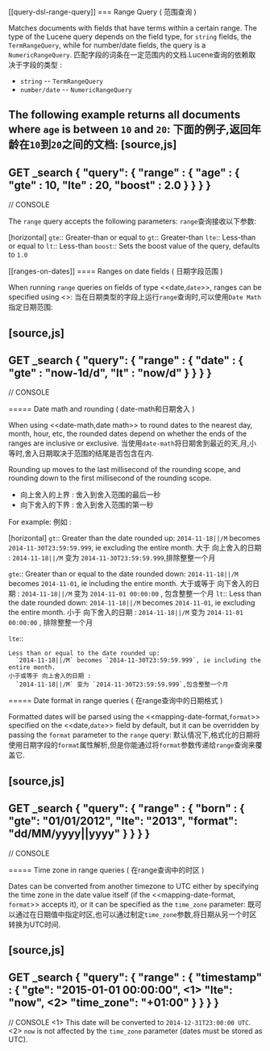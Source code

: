 [[query-dsl-range-query]]
=== Range Query ( 范围查询 )

Matches documents with fields that have terms within a certain range.
The type of the Lucene query depends on the field type, for `string`
fields, the `TermRangeQuery`, while for number/date fields, the query is
a `NumericRangeQuery`. 
匹配字段的词条在一定范围内的文档.Lucene查询的依赖取决于字段的类型 :
  * `string`      -- `TermRangeQuery`
  * `number/date` -- `NumericRangeQuery`

The following example returns all documents where `age` is between `10` and `20`:
下面的例子,返回年龄在`10`到`20`之间的文档:
[source,js]
--------------------------------------------------
GET _search
{
    "query": {
        "range" : {
            "age" : {
                "gte" : 10,
                "lte" : 20,
                "boost" : 2.0
            }
        }
    }
}
--------------------------------------------------
// CONSOLE 

The `range` query accepts the following parameters:
`range`查询接收以下参数:

[horizontal]
`gte`:: 	Greater-than or equal to
`gt`::  	Greater-than
`lte`:: 	Less-than or equal to
`lt`::  	Less-than
`boost`:: 	Sets the boost value of the query, defaults to `1.0`

[[ranges-on-dates]]
==== Ranges on date fields ( 日期字段范围 )

When running `range` queries on fields of type <<date,`date`>>, ranges can be specified using <<date-math>>:
当在日期类型的字段上运行`range`查询时,可以使用`Date Math`指定日期范围:

[source,js]
--------------------------------------------------
GET _search
{
    "query": {
        "range" : {
            "date" : {
                "gte" : "now-1d/d",
                "lt" :  "now/d"
            }
        }
    }
}
--------------------------------------------------
// CONSOLE

===== Date math and rounding ( date-math和日期舍入 )

When using <<date-math,date math>> to round dates to the nearest day, month, hour, etc, the rounded dates depend on whether the ends of the ranges are inclusive or exclusive.
当使用`date-math`将日期舍到最近的天,月,小等时,舍入日期取决于范围的结尾是否包含在内.

Rounding up moves to the last millisecond of the rounding scope, and rounding down to the first millisecond of the rounding scope. 
  * 向上舍入的上界 : 舍入到舍入范围的最后一秒
  * 向下舍入的下界 : 舍入到舍入范围的第一秒

For example:
例如 : 

[horizontal]
`gt`::
    Greater than the date rounded up: `2014-11-18||/M` becomes
    `2014-11-30T23:59:59.999`, ie excluding the entire month.
    大于 向上舍入的日期 : 
      `2014-11-18||/M` 变为 `2014-11-30T23:59:59.999`,排除整整一个月

`gte`::
    Greater than or equal to the date rounded down: 
      `2014-11-18||/M` becomes `2014-11-01`, ie including the entire month.
    大于或等于 向下舍入的日期 : 
      `2014-11-18||/M` 变为 `2014-11-01 00:00:00` , 包含整整一个月
`lt`::
    Less than the date rounded down: 
      `2014-11-18||/M` becomes `2014-11-01`, ie excluding the entire month.
    小于 向下舍入的日期 : 
      `2014-11-18||/M` 变为 `2014-11-01 00:00:00` , 排除整整一个月

`lte`::

    Less than or equal to the date rounded up: 
      `2014-11-18||/M` becomes `2014-11-30T23:59:59.999`, ie including the entire month.
    小于或等于 向上舍入的日期 : 
      `2014-11-18||/M` 变为 `2014-11-30T23:59:59.999`,包含整整一个月

===== Date format in range queries ( 在range查询中的日期格式 )

Formatted dates will be parsed using the <<mapping-date-format,`format`>> specified on the <<date,`date`>> field by default, but it can be overridden by passing the `format` parameter to the `range` query:
默认情况下,格式化的日期将使用日期字段的`format`属性解析,但是你能通过将`format`参数传递给`range`查询来覆盖它.

[source,js]
--------------------------------------------------
GET _search
{
    "query": {
        "range" : {
            "born" : {
                "gte": "01/01/2012",
                "lte": "2013",
                "format": "dd/MM/yyyy||yyyy"
            }
        }
    }
}
--------------------------------------------------
// CONSOLE 

===== Time zone in range queries ( 在range查询中的时区 )

Dates can be converted from another timezone to UTC either by specifying the time zone in the date value itself (if the <<mapping-date-format, `format`>> accepts it), or it can be specified as the `time_zone` parameter:
既可以通过在日期值中指定时区,也可以通过制定`time_zone`参数,将日期从另一个时区转换为UTC时间.

[source,js]
--------------------------------------------------
GET _search
{
    "query": {
        "range" : {
            "timestamp" : {
                "gte": "2015-01-01 00:00:00", <1>
                "lte": "now", <2>
                "time_zone": "+01:00"
            }
        }
    }
}
--------------------------------------------------
// CONSOLE
<1> This date will be converted to `2014-12-31T23:00:00 UTC`.
<2> `now` is not affected by the `time_zone` parameter (dates must be stored as UTC).